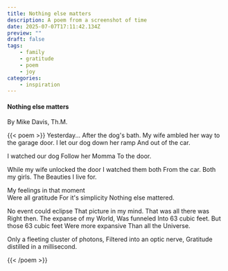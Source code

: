 ```yaml
---
title: Nothing else matters
description: A poem from a screenshot of time
date: 2025-07-07T17:11:42.134Z
preview: ""
draft: false
tags:
    - family
    - gratitude
    - poem
    - joy
categories:
    - inspiration
---
```

#### Nothing else matters

By Mike Davis, Th.M. 

{{< poem >}}
Yesterday...
After the dog's bath.
My wife ambled her way to the garage door.
I let our dog down her ramp
And out of the car.

I watched our dog
Follow her Momma
To the door.

While my wife unlocked the door
I watched them both
From the car.
Both my girls.
The Beauties I live for.

My feelings in that moment  
Were all gratitude 
For it's simplicity
Nothing else mattered.

No event could eclipse
That picture in my mind. 
That was all there was
Right then.
The expanse of my World,
Was funneled
Into 63 cubic feet. 
But those 63 cubic feet
Were more expansive
Than all the Universe.

Only a fleeting cluster of photons, 
Filtered into an optic nerve,
Gratitude distilled in a millisecond.

{{< /poem >}}